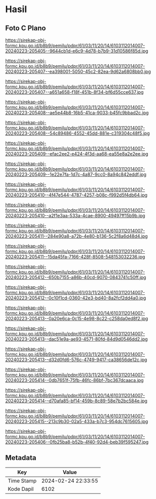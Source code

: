 # Hasil

## Foto C Plano

https://sirekap-obj-formc.kpu.go.id/b8b9/pemilu/pdpr/61/03/11/20/14/6103112014007-20240223-205405--9644cb1d-e6c9-4d78-b7b9-31d10586f85d.jpg

https://sirekap-obj-formc.kpu.go.id/b8b9/pemilu/pdpr/61/03/11/20/14/6103112014007-20240223-205407--ea398001-5050-45c2-82ea-9d62a6808bb0.jpg

https://sirekap-obj-formc.kpu.go.id/b8b9/pemilu/pdpr/61/03/11/20/14/6103112014007-20240223-205407--a651a658-f18f-451b-8f34-bf6d55cce637.jpg

https://sirekap-obj-formc.kpu.go.id/b8b9/pemilu/pdpr/61/03/11/20/14/6103112014007-20240223-205408--ae5e44b8-16b5-41ca-9033-b45fc9bbad2c.jpg

https://sirekap-obj-formc.kpu.go.id/b8b9/pemilu/pdpr/61/03/11/20/14/6103112014007-20240223-205408--54c89486-4552-45dd-881e-c319304c48f5.jpg

https://sirekap-obj-formc.kpu.go.id/b8b9/pemilu/pdpr/61/03/11/20/14/6103112014007-20240223-205409--efac2ee2-e424-4f3d-aa68-ea55e8a2e2ee.jpg

https://sirekap-obj-formc.kpu.go.id/b8b9/pemilu/pdpr/61/03/11/20/14/6103112014007-20240223-205409--1e22e7fa-1d7c-4a87-9cc0-8a94c842eddf.jpg

https://sirekap-obj-formc.kpu.go.id/b8b9/pemilu/pdpr/61/03/11/20/14/6103112014007-20240223-205410--4f47e544-4787-4257-b08c-f992d5f4db64.jpg

https://sirekap-obj-formc.kpu.go.id/b8b9/pemilu/pdpr/61/03/11/20/14/6103112014007-20240223-205410--a2f1e3aa-533a-4cae-8900-49497ff15b9b.jpg

https://sirekap-obj-formc.kpu.go.id/b8b9/pemilu/pdpr/61/03/11/20/14/6103112014007-20240223-205411--284e90a8-a72b-4e80-b136-5c2f8a6d48d4.jpg

https://sirekap-obj-formc.kpu.go.id/b8b9/pemilu/pdpr/61/03/11/20/14/6103112014007-20240223-205411--15da45fa-7166-428f-8508-548153032236.jpg

https://sirekap-obj-formc.kpu.go.id/b8b9/pemilu/pdpr/61/03/11/20/14/6103112014007-20240223-205412--650b7155-a86b-40cd-9070-0843741c50ff.jpg

https://sirekap-obj-formc.kpu.go.id/b8b9/pemilu/pdpr/61/03/11/20/14/6103112014007-20240223-205412--0c10f1cd-0360-42e3-bd40-8a2fcf2dd4a0.jpg

https://sirekap-obj-formc.kpu.go.id/b8b9/pemilu/pdpr/61/03/11/20/14/6103112014007-20240223-205413--0a20e6ca-0c15-4e98-8c22-c258da0ed8f2.jpg

https://sirekap-obj-formc.kpu.go.id/b8b9/pemilu/pdpr/61/03/11/20/14/6103112014007-20240223-205413--dac51e9a-ae93-4571-80fd-84d9d0546dd2.jpg

https://sirekap-obj-formc.kpu.go.id/b8b9/pemilu/pdpr/61/03/11/20/14/6103112014007-20240223-205413--d32d0fd6-576c-4749-9417-ca38656de12c.jpg

https://sirekap-obj-formc.kpu.go.id/b8b9/pemilu/pdpr/61/03/11/20/14/6103112014007-20240223-205414--0db7651f-75fb-46fc-86bf-7bc367dcaaca.jpg

https://sirekap-obj-formc.kpu.go.id/b8b9/pemilu/pdpr/61/03/11/20/14/6103112014007-20240223-205414--d70afa85-bf14-459b-8c89-58e7b2bc584e.jpg

https://sirekap-obj-formc.kpu.go.id/b8b9/pemilu/pdpr/61/03/11/20/14/6103112014007-20240223-205415--213c9b30-02a5-433a-b7c3-954dc7615605.jpg

https://sirekap-obj-formc.kpu.go.id/b8b9/pemilu/pdpr/61/03/11/20/14/6103112014007-20240223-205406--0fb25ba8-b52b-4f40-92d4-beb39f595247.jpg


## Metadata

| Key        | Value               |
| ---------- | ------------------- |
| Time Stamp | 2024-02-24 22:33:55 |
| Kode Dapil | 6102                |




